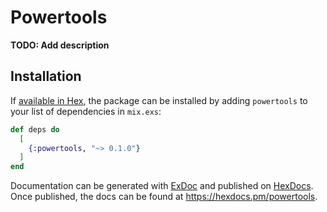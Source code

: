 # Powertools

**TODO: Add description**

## Installation

If [available in Hex](https://hex.pm/docs/publish), the package can be installed
by adding `powertools` to your list of dependencies in `mix.exs`:

```elixir
def deps do
  [
    {:powertools, "~> 0.1.0"}
  ]
end
```

Documentation can be generated with [ExDoc](https://github.com/elixir-lang/ex_doc)
and published on [HexDocs](https://hexdocs.pm). Once published, the docs can
be found at <https://hexdocs.pm/powertools>.

